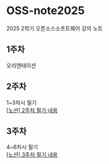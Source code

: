 # OSS-note2025
2025 2학기 오픈소스소프트웨어 강의 노트

## 1주차
오리엔테이션

## 2주차
1~3차시 필기  
<a href="https://www.notion.so/2-26972c82600e8050a9c5e0503e8dfb42?source=copy_link"> [노션] 2주차 필기 내용 </a>

## 3주차
4~6차시 필기  
<a href="https://www.notion.so/3-27772c82600e80ad8226d5bbf4c5545e?source=copy_link"> [노션] 3주차 필기 내용 </a>
